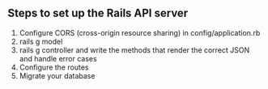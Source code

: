 ## Steps to set up the Rails API server
1. Configure CORS (cross-origin resource sharing) in config/application.rb
2. rails g model
3. rails g controller and write the methods that render the correct JSON and handle error cases
4. Configure the routes
5. Migrate your database
